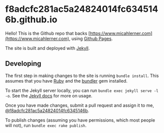 # f8adcfc281ac5a24824014fc6345146b.github.io

Hello! This is the Github repo that backs [https://www.micahlerner.com](https://www.micahlerner.com), using [Github Pages](https://pages.github.com/).

The site is built and deployed with [Jekyll](https://jekyllrb.com/). 

## Developing

The first step in making changes to the site is running `bundle install`. This assumes that you have [Ruby](https://www.ruby-lang.org/en/) and the [bundler](https://bundler.io/) gem installed.

To start the Jekyll server locally, you can run `bundle exec jekyll serve -l -o`. See the [Jekyll docs](https://jekyllrb.com/docs/usage/) for more on usage.

Once you have made changes, submit a pull request and assign it to me, [@f8adcfc281ac5a24824014fc6345146b](https://github.com/f8adcfc281ac5a24824014fc6345146b).

To publish changes (assuming you have permissions, which most people will not), run `bundle exec rake publish`.